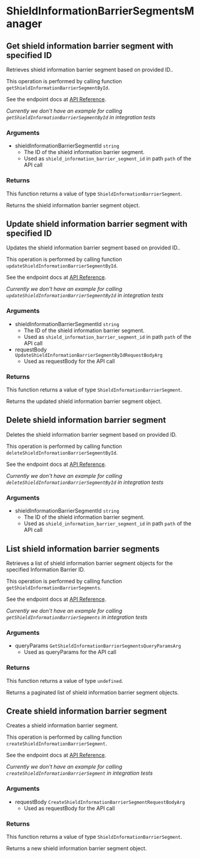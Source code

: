 # ShieldInformationBarrierSegmentsManager

## Get shield information barrier segment with specified ID

Retrieves shield information barrier segment based on provided ID..

This operation is performed by calling function `getShieldInformationBarrierSegmentById`.

See the endpoint docs at
[API Reference](https://developer.box.com/reference/get-shield-information-barrier-segments-id/).

*Currently we don't have an example for calling `getShieldInformationBarrierSegmentById` in integration tests*

### Arguments

- shieldInformationBarrierSegmentId `string`
  - The ID of the shield information barrier segment.
  - Used as `shield_information_barrier_segment_id` in path `path` of the API call


### Returns

This function returns a value of type `ShieldInformationBarrierSegment`.

Returns the shield information barrier segment object.


## Update shield information barrier segment with specified ID

Updates the shield information barrier segment based on provided ID..

This operation is performed by calling function `updateShieldInformationBarrierSegmentById`.

See the endpoint docs at
[API Reference](https://developer.box.com/reference/put-shield-information-barrier-segments-id/).

*Currently we don't have an example for calling `updateShieldInformationBarrierSegmentById` in integration tests*

### Arguments

- shieldInformationBarrierSegmentId `string`
  - The ID of the shield information barrier segment.
  - Used as `shield_information_barrier_segment_id` in path `path` of the API call
- requestBody `UpdateShieldInformationBarrierSegmentByIdRequestBodyArg`
  - Used as requestBody for the API call


### Returns

This function returns a value of type `ShieldInformationBarrierSegment`.

Returns the updated shield information barrier segment object.


## Delete shield information barrier segment

Deletes the shield information barrier segment
based on provided ID.

This operation is performed by calling function `deleteShieldInformationBarrierSegmentById`.

See the endpoint docs at
[API Reference](https://developer.box.com/reference/delete-shield-information-barrier-segments-id/).

*Currently we don't have an example for calling `deleteShieldInformationBarrierSegmentById` in integration tests*

### Arguments

- shieldInformationBarrierSegmentId `string`
  - The ID of the shield information barrier segment.
  - Used as `shield_information_barrier_segment_id` in path `path` of the API call


## List shield information barrier segments

Retrieves a list of shield information barrier segment objects
for the specified Information Barrier ID.

This operation is performed by calling function `getShieldInformationBarrierSegments`.

See the endpoint docs at
[API Reference](https://developer.box.com/reference/get-shield-information-barrier-segments/).

*Currently we don't have an example for calling `getShieldInformationBarrierSegments` in integration tests*

### Arguments

- queryParams `GetShieldInformationBarrierSegmentsQueryParamsArg`
  - Used as queryParams for the API call


### Returns

This function returns a value of type `undefined`.

Returns a paginated list of shield information barrier segment objects.


## Create shield information barrier segment

Creates a shield information barrier segment.

This operation is performed by calling function `createShieldInformationBarrierSegment`.

See the endpoint docs at
[API Reference](https://developer.box.com/reference/post-shield-information-barrier-segments/).

*Currently we don't have an example for calling `createShieldInformationBarrierSegment` in integration tests*

### Arguments

- requestBody `CreateShieldInformationBarrierSegmentRequestBodyArg`
  - Used as requestBody for the API call


### Returns

This function returns a value of type `ShieldInformationBarrierSegment`.

Returns a new shield information barrier segment object.



